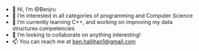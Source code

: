 - 👋 Hi, I’m @Benjru
- 👀 I’m interested in all categories of programming and Computer Science
- 🌱 I’m currently learning C++, and working on improving my data structures competencies
- 💞️ I’m looking to collaborate on anything interesting!
- 📫 You can reach me at ben.hallihan1@gmail.com

<!---
Benjru/Benjru is a ✨ special ✨ repository because its `README.md` (this file) appears on your GitHub profile.
You can click the Preview link to take a look at your changes.
--->
